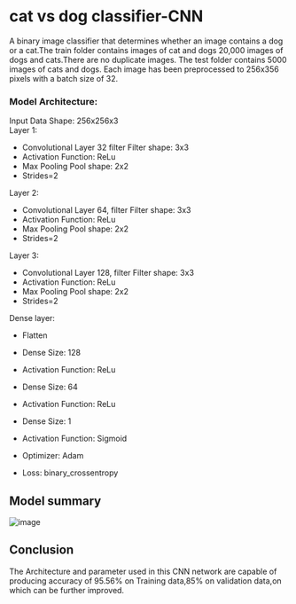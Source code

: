 # cat vs dog classifier-CNN



A binary image classifier that determines whether an image contains a dog or a cat.The train folder contains images of cat and dogs 20,000 images of dogs and cats.There are no duplicate images.
The test folder contains 5000 images of cats and dogs.
Each image has been preprocessed to 256x356 pixels with a batch size of 32.


### <b>Model Architecture:</b>
Input Data Shape: 256x256x3<br>
Layer 1:<br>
- Convolutional Layer 32 filter Filter shape: 3x3<br>
- Activation Function: ReLu<br>
- Max Pooling Pool shape: 2x2<br>
- Strides=2<br>

Layer 2:<br>
- Convolutional Layer 64, filter Filter shape: 3x3<br>
- Activation Function: ReLu<br>
- Max Pooling Pool shape: 2x2<br>
- Strides=2<br>

Layer 3:<br>
- Convolutional Layer 128, filter Filter shape: 3x3<br>
- Activation Function: ReLu<br>
- Max Pooling Pool shape: 2x2<br>
- Strides=2<br>


Dense layer:<br>
- Flatten<br>
- Dense Size: 128<br>
- Activation Function: ReLu<br>

- Dense Size: 64<br>
- Activation Function: ReLu<br>

- Dense Size: 1<br>
- Activation Function: Sigmoid<br>

- Optimizer: Adam<br>
- Loss: binary_crossentropy

## Model summary
![image](https://user-images.githubusercontent.com/68815179/198990662-873563bc-6568-46c5-b22d-fb4e776d1eb4.png)

## Conclusion
The Architecture and parameter used in this CNN network are capable of producing accuracy of 95.56% on Training data,85% on validation data,on which can be further improved.<br> 
